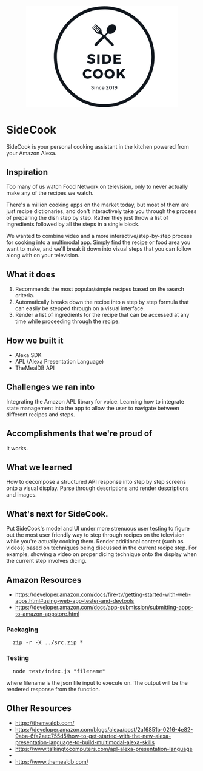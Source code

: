 <p align="center">
  <img src="img/side_cook_3_2.png" alt="SideCook" width="400">
</p>

# SideCook

SideCook is your personal cooking assistant in the kitchen powered from your Amazon Alexa.

## Inspiration

Too many of us watch Food Network on television, only to never actually make any of the recipes we watch.

There's a million cooking apps on the market today, but most of them are just recipe dictionaries, and don't interactively take you through the process of preparing the dish step by step. Rather they just throw a list of ingredients followed by all the steps in a single block.

We wanted to combine video and a more interactive/step-by-step process for cooking into a multimodal app. Simply find the recipe or food area you want to make, and we'll break it down into visual steps that you can follow along with on your television.

## What it does

1. Recommends the most popular/simple recipes based on the search criteria.
2. Automatically breaks down the recipe into a step by step formula that can easily be stepped through on a visual interface.
3. Render a list of ingredients for the recipe that can be accessed at any time while proceeding through the recipe.

## How we built it

* Alexa SDK
* APL (Alexa Presentation Language)
* TheMealDB API

## Challenges we ran into

Integrating the Amazon APL library for voice. Learning how to integrate state management into the app to allow the user to navigate between different recipes and steps.

## Accomplishments that we're proud of
It works.

## What we learned

How to decompose a structured API response into step by step screens onto a visual display. Parse through descriptions and render descriptions and images.

## What's next for SideCook.

Put SideCook's model and UI under more strenuous user testing to figure out the most user friendly way to step through recipes on the television while you're actually cooking them. Render additional content (such as videos) based on techniques being discussed in the current recipe step. For example, showing a video on proper dicing technique onto the display when the current step involves dicing.

## Amazon Resources
* https://developer.amazon.com/docs/fire-tv/getting-started-with-web-apps.html#using-web-app-tester-and-devtools 
* https://developer.amazon.com/docs/app-submission/submitting-apps-to-amazon-appstore.html

### Packaging
<pre>
  zip -r -X ../src.zip *
</pre>

### Testing
<pre>
  node test/index.js "filename"
</pre>
where filename is the json file input to execute on. The output will be the rendered response from the function.

## Other Resources
* https://themealdb.com/
* https://developer.amazon.com/blogs/alexa/post/2af6851b-0216-4e82-9aba-6fa2aec755d5/how-to-get-started-with-the-new-alexa-presentation-language-to-build-multimodal-alexa-skills
* https://www.talkingtocomputers.com/apl-alexa-presentation-language
* 
* https://www.themealdb.com/
